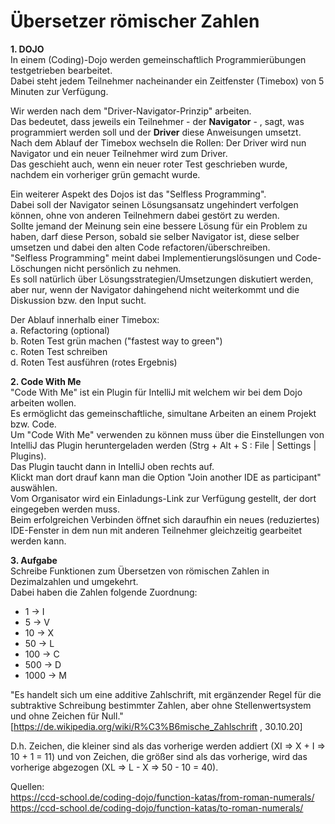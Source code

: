 # Übersetzer römischer Zahlen

**1. DOJO**<br>
In einem (Coding)-Dojo werden gemeinschaftlich Programmierübungen testgetrieben bearbeitet. <br>
Dabei steht jedem Teilnehmer nacheinander ein Zeitfenster (Timebox) von 5 Minuten zur Verfügung. <br>

Wir werden nach dem "Driver-Navigator-Prinzip" arbeiten. <br>
Das bedeutet, dass jeweils ein Teilnehmer - der **Navigator** - , sagt, was programmiert werden soll und der **Driver** diese Anweisungen umsetzt. <br>
Nach dem Ablauf der Timebox wechseln die Rollen: Der Driver wird nun Navigator und ein neuer Teilnehmer wird zum Driver. <br>
Das geschieht auch, wenn ein neuer roter Test geschrieben wurde, nachdem ein vorheriger grün gemacht wurde. <br>

Ein weiterer Aspekt des Dojos ist das "Selfless Programming". <br>
Dabei soll der Navigator seinen Lösungsansatz ungehindert verfolgen können, ohne von anderen Teilnehmern dabei gestört zu werden. <br>
Sollte jemand der Meinung sein eine bessere Lösung für ein Problem zu haben, darf diese Person, sobald sie selber Navigator ist, diese selber umsetzen und dabei den alten Code refactoren/überschreiben. <br>
"Selfless Programming" meint dabei Implementierungslösungen und Code-Löschungen nicht persönlich zu nehmen. <br>
Es soll natürlich über Lösungsstrategien/Umsetzungen diskutiert werden, aber nur, wenn der Navigator dahingehend nicht weiterkommt und die Diskussion bzw. den Input sucht. <br>


Der Ablauf innerhalb einer Timebox: <br> 
a. Refactoring (optional) <br>
b. Roten Test grün machen ("fastest way to green") <br>
c. Roten Test schreiben <br>
d. Roten Test ausführen (rotes Ergebnis) <br>

**2. Code With Me** <br>
"Code With Me" ist ein Plugin für IntelliJ mit welchem wir bei dem Dojo arbeiten wollen. <br> 
Es ermöglicht das gemeinschaftliche, simultane Arbeiten an einem Projekt bzw. Code. <br>
Um "Code With Me" verwenden zu können muss über die Einstellungen von IntelliJ das Plugin heruntergeladen werden (Strg + Alt + S : File | Settings | Plugins). <br>
Das Plugin taucht dann in IntelliJ oben rechts auf. <br>
Klickt man dort drauf kann man die Option "Join another IDE as participant" auswählen. <br>
Vom Organisator wird ein Einladungs-Link zur Verfügung gestellt, der dort eingegeben werden muss. <br>
Beim erfolgreichen Verbinden öffnet sich daraufhin ein neues (reduziertes) IDE-Fenster in dem nun mit anderen Teilnehmer gleichzeitig gearbeitet werden kann. <br>

**3. Aufgabe** <br>
Schreibe Funktionen zum Übersetzen von römischen Zahlen in Dezimalzahlen und umgekehrt. <br>
Dabei haben die Zahlen folgende Zuordnung: <br>

 * 1    ->  I
 * 5    ->  V
 * 10   ->  X
 * 50   ->  L
 * 100  ->  C
 * 500  ->  D
 * 1000 ->  M
 
"Es handelt sich um eine additive Zahlschrift, mit ergänzender Regel für die subtraktive Schreibung bestimmter Zahlen, aber ohne Stellenwertsystem und ohne Zeichen für Null." [https://de.wikipedia.org/wiki/R%C3%B6mische_Zahlschrift , 30.10.20] <br>

D.h. Zeichen, die kleiner sind als das vorherige werden addiert (XI => X + I => 10 + 1 = 11) und von Zeichen, die größer sind als das vorherige, wird das vorherige abgezogen (XL => L - X => 50 - 10 = 40). <br>

Quellen: <br>
https://ccd-school.de/coding-dojo/function-katas/from-roman-numerals/ <br>
https://ccd-school.de/coding-dojo/function-katas/to-roman-numerals/ <br>
